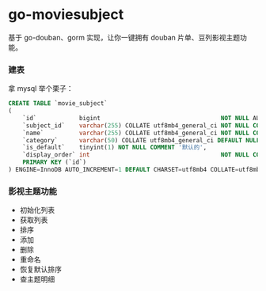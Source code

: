 # go-moviesubject

基于 go-douban、gorm 实现，让你一键拥有 douban 片单、豆列影视主题功能。

### 建表

拿 mysql 举个栗子：

```sql
CREATE TABLE `movie_subject`
(
    `id`            bigint                                  NOT NULL AUTO_INCREMENT COMMENT '主键',
    `subject_id`    varchar(255) COLLATE utf8mb4_general_ci NOT NULL COMMENT '豆列或者片单的 id',
    `name`          varchar(255) COLLATE utf8mb4_general_ci NOT NULL COMMENT '名称',
    `category`      varchar(50) COLLATE utf8mb4_general_ci DEFAULT NULL COMMENT '分类',
    `is_default`    tinyint(1) NOT NULL COMMENT '默认的',
    `display_order` int                                     NOT NULL COMMENT '排序',
    PRIMARY KEY (`id`)
) ENGINE=InnoDB AUTO_INCREMENT=1 DEFAULT CHARSET=utf8mb4 COLLATE=utf8mb4_general_ci COMMENT='影视主题';
```

### 影视主题功能

- 初始化列表
- 获取列表
- 排序
- 添加
- 删除
- 重命名
- 恢复默认排序
- 查主题明细